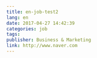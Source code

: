 ```yaml
---
title: en-job-test2
lang: en
date: 2017-04-27 14:42:39
categories: job
tags:
publisher: Business & Marketing
link: http://www.naver.com
---
```

